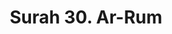 ---
title       : "Surah 30. Ar-Rum"
DATE        : 7/25/2018 9:18:17 AM
draft       : false
TYPE        : "quran"
layout      : "surah"
BookCode    : "ARB"
SurahNumber : "30"
TotalAyah   : "60"
---